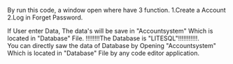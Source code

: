 By run this code, a window open where have 3 function.
1.Create a Account
2.Log in
Forget Password.

If User enter Data, The data's will be save in "Accountsystem" Which is located in "Database" File.
!!!!!!!!The Database is "LITESQL"!!!!!!!!!!!.  
You can directly saw the data of Database by Opening "Accountsystem" Which is located in "Database" File by any code editor application.
